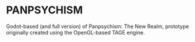 # PANPSYCHISM
Godot-based (and full version) of Panpsychism: The New Realm, prototype originally created using the OpenGL-based TAGE engine.

